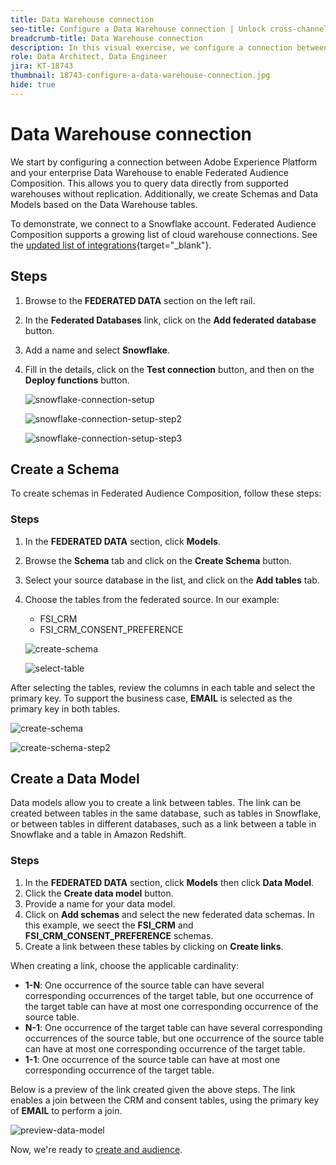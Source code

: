 ```yaml
---
title: Data Warehouse connection
seo-title: Configure a Data Warehouse connection | Unlock cross-channel insights with Federated Audience Composition
breadcrumb-title: Data Warehouse connection
description: In this visual exercise, we configure a connection between Adobe Experience Platform and your enterprise Data Warehouse to enable Federated Audience Composition.
role: Data Architect, Data Engineer
jira: KT-18743
thumbnail: 18743-configure-a-data-warehouse-connection.jpg
hide: true
---
```


# Data Warehouse connection

We start by configuring a connection between Adobe Experience Platform and your enterprise Data Warehouse to enable Federated Audience Composition. This allows you to query data directly from supported warehouses without replication. Additionally, we create Schemas and Data Models based on the Data Warehouse tables. 

To demonstrate, we connect to a Snowflake account. Federated Audience Composition supports a growing list of cloud warehouse connections. See the [updated list of integrations](https://experienceleague.adobe.com/en/docs/federated-audience-composition/using/start/access-prerequisites){target="_blank"}.

## Steps

1. Browse to the **FEDERATED DATA** section on the left rail.
2. In the **Federated Databases** link, click on the **Add federated database** button.
3. Add a name and select **Snowflake**.
4. Fill in the details, click on the **Test connection** button, and then on the **Deploy functions** button.

   ![snowflake-connection-setup](assets/snowflake-connection-setup.png)

   ![snowflake-connection-setup-step2](assets/snowflake-connection-setup-step2.png)

   ![snowflake-connection-setup-step3](assets/snowflake-connection-setup-step3.png)

## Create a Schema

To create schemas in Federated Audience Composition, follow these steps:

### Steps

1. In the **FEDERATED DATA** section, click **Models**.
2. Browse the **Schema** tab and click on the **Create Schema** button.
3. Select your source database in the list, and click on the **Add tables** tab.
4. Choose the tables from the federated source. In our example:
   - FSI_CRM
   - FSI_CRM_CONSENT_PREFERENCE

   ![create-schema](assets/create-schema.png)

   ![select-table](assets/select-table.png)

After selecting the tables, review the columns in each table and select the primary key. To support the business case, **EMAIL** is selected as the primary key in both tables.

   ![create-schema](assets/create-schema.png)

   ![create-schema-step2](assets/create-schema-step2.png)

## Create a Data Model

Data models allow you to create a link between tables. The link can be created between tables in the same database, such as tables in Snowflake, or between tables in different databases, such as a link between a table in Snowflake and a table in Amazon Redshift.

### Steps

1. In the **FEDERATED DATA** section, click **Models** then click **Data Model**.
2. Click the **Create data model** button.
3. Provide a name for your data model.
4. Click on **Add schemas** and select the new federated data schemas. In this example, we seect the **FSI_CRM** and **FSI_CRM_CONSENT_PREFERENCE** schemas.
5. Create a link between these tables by clicking on **Create links**.

When creating a link, choose the applicable cardinality:

- **1-N**: One occurrence of the source table can have several corresponding occurrences of the target table, but one occurrence of the target table can have at most one corresponding occurrence of the source table.
- **N-1**: One occurrence of the target table can have several corresponding occurrences of the source table, but one occurrence of the source table can have at most one corresponding occurrence of the target table.
- **1-1**: One occurrence of the source table can have at most one corresponding occurrence of the target table.

Below is a preview of the link created given the above steps. The link enables a join between the CRM and consent tables, using the primary key of **EMAIL** to perform a join.

   ![preview-data-model](assets/preview-data-model.png)

Now, we're ready to [create and audience](audience-creation-exercise.md).
